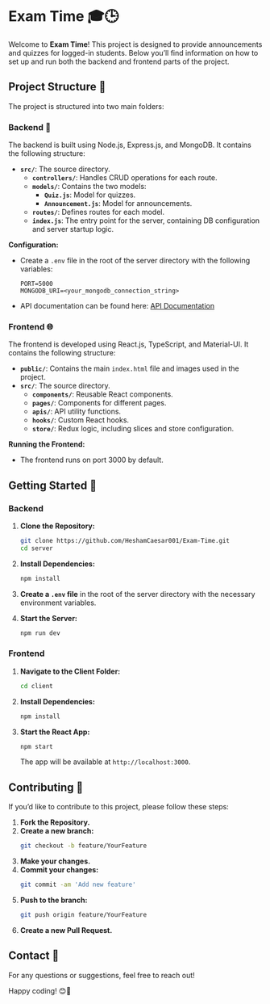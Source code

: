 
# Exam Time 🎓🕒

Welcome to **Exam Time**! This project is designed to provide announcements and quizzes for logged-in students. Below you’ll find information on how to set up and run both the backend and frontend parts of the project.

## Project Structure 📁

The project is structured into two main folders:

### Backend 🚀

The backend is built using Node.js, Express.js, and MongoDB. It contains the following structure:

- **`src/`**: The source directory.
  - **`controllers/`**: Handles CRUD operations for each route.
  - **`models/`**: Contains the two models:
    - **`Quiz.js`**: Model for quizzes.
    - **`Announcement.js`**: Model for announcements.
  - **`routes/`**: Defines routes for each model.
  - **`index.js`**: The entry point for the server, containing DB configuration and server startup logic.

**Configuration:**

- Create a `.env` file in the root of the server directory with the following variables:
  ```env
  PORT=5000
  MONGODB_URI=<your_mongodb_connection_string>
  ```

- API documentation can be found here: [API Documentation](https://documenter.getpostman.com/view/24948177/2sAXjNZXQu)

### Frontend 🌐

The frontend is developed using React.js, TypeScript, and Material-UI. It contains the following structure:

- **`public/`**: Contains the main `index.html` file and images used in the project.
- **`src/`**: The source directory.
  - **`components/`**: Reusable React components.
  - **`pages/`**: Components for different pages.
  - **`apis/`**: API utility functions.
  - **`hooks/`**: Custom React hooks.
  - **`store/`**: Redux logic, including slices and store configuration.

**Running the Frontend:**

- The frontend runs on port 3000 by default.

## Getting Started 🚀

### Backend

1. **Clone the Repository:**
   ```bash
   git clone https://github.com/HeshamCaesar001/Exam-Time.git
   cd server
   ```

2. **Install Dependencies:**
   ```bash
   npm install
   ```

3. **Create a `.env` file** in the root of the server directory with the necessary environment variables.

4. **Start the Server:**
   ```bash
   npm run dev
   ```

### Frontend

1. **Navigate to the Client Folder:**
   ```bash
   cd client
   ```

2. **Install Dependencies:**
   ```bash
   npm install
   ```

3. **Start the React App:**
   ```bash
   npm start
   ```

   The app will be available at `http://localhost:3000`.

## Contributing 🤝

If you’d like to contribute to this project, please follow these steps:

1. **Fork the Repository.**
2. **Create a new branch:**
   ```bash
   git checkout -b feature/YourFeature
   ```
3. **Make your changes.**
4. **Commit your changes:**
   ```bash
   git commit -am 'Add new feature'
   ```
5. **Push to the branch:**
   ```bash
   git push origin feature/YourFeature
   ```
6. **Create a new Pull Request.**

## Contact 📧

For any questions or suggestions, feel free to reach out!

Happy coding! 😊🚀
